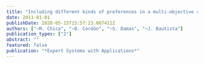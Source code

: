 ```yaml
---
title: "Including different kinds of preferences in a multi-objective ant algorithm for time and space assembly line balancing on different Nissan scenarios"
date: 2011-01-01
publishDate: 2020-05-15T15:57:23.067411Z
authors: ["~M. Chica", "~O. Cordón", "~S. Damas", "~J. Bautista"]
publication_types: ["2"]
abstract: ""
featured: false
publication: "*Expert Systems with Applications*"
---
```


